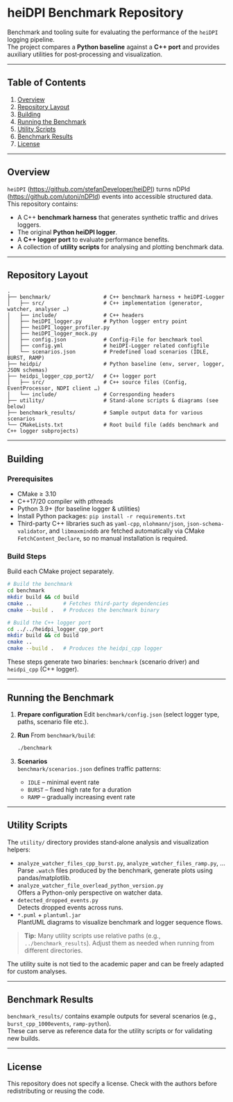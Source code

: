 # heiDPI Benchmark Repository

Benchmark and tooling suite for evaluating the performance of the `heiDPI` logging pipeline.  
The project compares a **Python baseline** against a **C++ port** and provides auxiliary utilities for post‑processing and visualization.

---

## Table of Contents

1. [Overview](#overview)
2. [Repository Layout](#repository-layout)
3. [Building](#building)
4. [Running the Benchmark](#running-the-benchmark)
5. [Utility Scripts](#utility-scripts)
6. [Benchmark Results](#benchmark-results)
7. [License](#license)

---

## Overview

`heiDPI` (https://github.com/stefanDeveloper/heiDPI) turns nDPId (https://github.com/utoni/nDPId) events into accessible structured data.  
This repository contains:

- A C++ **benchmark harness** that generates synthetic traffic and drives loggers.
- The original **Python heiDPI logger**.
- A **C++ logger port** to evaluate performance benefits.
- A collection of **utility scripts** for analysing and plotting benchmark data.

---

## Repository Layout

```
.
├── benchmark/                 # C++ benchmark harness + heiDPI-Logger
│   ├── src/                   # C++ implementation (generator, watcher, analyser …)
│   ├── include/               # C++ headers
│   ├── heiDPI_logger.py       # Python logger entry point
│   ├── heiDPI_logger_profiler.py
│   ├── heiDPI_logger_mock.py
│   ├── config.json            # Config-File for benchmark tool
│   ├── config.yml             # heiDPI-Logger related configfile
│   └── scenarios.json         # Predefined load scenarios (IDLE, BURST, RAMP)
├── heidpi/                    # Python baseline (env, server, logger, JSON schemas)
├── heidpi_logger_cpp_port2/   # C++ logger port
│   ├── src/                   # C++ source files (Config, EventProcessor, NDPI client …)
│   └── include/               # Corresponding headers
├── utility/                   # Stand‑alone scripts & diagrams (see below)
├── benchmark_results/         # Sample output data for various scenarios
└── CMakeLists.txt             # Root build file (adds benchmark and C++ logger subprojects)
```

---

## Building

### Prerequisites
- CMake ≥ 3.10
- C++17/20 compiler with pthreads
- Python 3.9+ (for baseline logger & utilities)
- Install Python packages: `pip install -r requirements.txt`
- Third-party C++ libraries such as `yaml-cpp`, `nlohmann/json`, `json-schema-validator`, and `libmaxminddb` are fetched automatically via CMake `FetchContent_Declare`, so no manual installation is required.

### Build Steps

Build each CMake project separately.

```bash
# Build the benchmark
cd benchmark
mkdir build && cd build
cmake ..          # Fetches third‑party dependencies
cmake --build .   # Produces the benchmark binary

# Build the C++ logger port
cd ../../heidpi_logger_cpp_port
mkdir build && cd build
cmake ..
cmake --build .   # Produces the heidpi_cpp logger
```

These steps generate two binaries:
`benchmark` (scenario driver) and `heidpi_cpp` (C++ logger).

---

## Running the Benchmark

1. **Prepare configuration**
   Edit `benchmark/config.json` (select logger type, paths, scenario file etc.).

2. **Run**
   From `benchmark/build`:

   ```bash
   ./benchmark
   ```

3. **Scenarios**  
   `benchmark/scenarios.json` defines traffic patterns:
    - `IDLE` – minimal event rate
    - `BURST` – fixed high rate for a duration
    - `RAMP` – gradually increasing event rate

---

## Utility Scripts

The `utility/` directory provides stand‑alone analysis and visualization helpers:

- `analyze_watcher_files_cpp_burst.py`, `analyze_watcher_files_ramp.py`, …  
  Parse `.watch` files produced by the benchmark, generate plots using pandas/matplotlib.
- `analyze_watcher_file_overlead_python_version.py`  
  Offers a Python-only perspective on watcher data.
- `detected_dropped_events.py`  
  Detects dropped events across runs.
- `*.puml` + `plantuml.jar`  
  PlantUML diagrams to visualize benchmark and logger sequence flows.

> **Tip:** Many utility scripts use relative paths (e.g., `../benchmark_results`). Adjust them as needed when running from different directories.

The utility suite is not tied to the academic paper and can be freely adapted for custom analyses.

---

## Benchmark Results

`benchmark_results/` contains example outputs for several scenarios (e.g., `burst_cpp_1000events`, `ramp-python`).  
These can serve as reference data for the utility scripts or for validating new builds.

---

## License

This repository does not specify a license. Check with the authors before redistributing or reusing the code.
